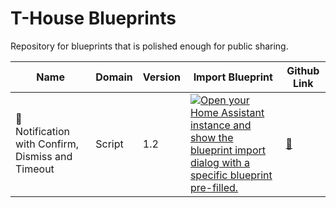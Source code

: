 # T-House Blueprints
Repository for blueprints that is polished enough for public sharing.

| Name | Domain | Version | Import Blueprint | Github Link |
| --- | --- | --- | --- | --- |
| 🔔 Notification with Confirm, Dismiss and Timeout | Script | 1.2 | [![Open your Home Assistant instance and show the blueprint import dialog with a specific blueprint pre-filled.](https://my.home-assistant.io/badges/blueprint_import.svg)](https://my.home-assistant.io/redirect/blueprint_import/?blueprint_url=https%3A%2F%2Fgithub.com%2Fsamuelthng%2Ft-house-blueprints%2Fblob%2Fmain%2Fnotifications.yaml) | [🔗](https://github.com/samuelthng/t-house-blueprints/blob/main/notifications.yaml) |
